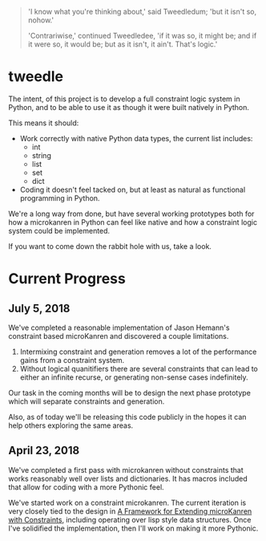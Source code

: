 
> 'I know what you're thinking about,' said Tweedledum; 'but it isn't so, nohow.'
>
> 'Contrariwise,' continued Tweedledee, 'if it was so, it might be; and if it were so, it would be; but as it isn't, it ain't. That's logic.'

# tweedle

The intent, of this project is to develop a full constraint logic system in Python, and to be able to use it as though it were built natively in Python.

This means it should:
* Work correctly with native Python data types, the current list includes:
  - int
  - string
  - list
  - set
  - dict
* Coding it doesn't feel tacked on, but at least as natural as functional programming in Python.

We're a long way from done, but have several working prototypes both for how a microkanren in Python can feel like native and how a constraint logic system could be implemented.

If you want to come down the rabbit hole with us, take a look.

# Current Progress

## July 5, 2018

We've completed a reasonable implementation of Jason Hemann's constraint based microKanren and discovered a couple limitations.

1. Intermixing constraint and generation removes a lot of the performance gains from a constraint system.
2. Without logical quanitifiers there are several constraints that can lead to either an infinite recurse, or generating non-sense cases indefinitely.

Our task in the coming months will be to design the next phase prototype which will separate constraints and generation.

Also, as of today we'll be releasing this code publicly in the hopes it can help others exploring the same areas.

## April 23, 2018

We've completed a first pass with microkanren without constraints that works reasonably well over lists and dictionaries.  It has macros included that allow for coding with a more Pythonic feel.

We've started work on a constraint microkanren. The current iteration is very closely tied to the design in [A Framework for Extending microKanren with Constraints](https://arxiv.org/pdf/1701.00633), including operating over lisp style data structures.  Once I've solidified the implementation, then I'll work on making it more Pythonic.
